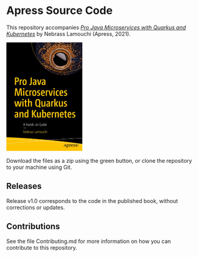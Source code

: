 # Apress Source Code

This repository accompanies [*Pro Java Microservices with Quarkus and Kubernetes*](https://www.apress.com/9781484271698) by Nebrass Lamouchi (Apress, 2021).

[comment]: #cover
![Cover image](9781484271698.jpg)

Download the files as a zip using the green button, or clone the repository to your machine using Git.

## Releases

Release v1.0 corresponds to the code in the published book, without corrections or updates.

## Contributions

See the file Contributing.md for more information on how you can contribute to this repository.